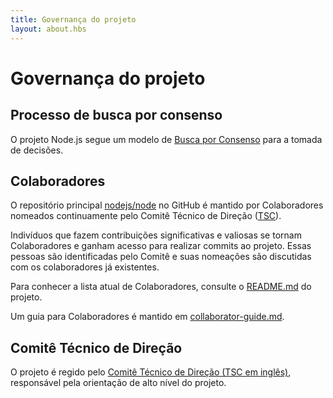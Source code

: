 ```yaml
---
title: Governança do projeto
layout: about.hbs
---
```


# Governança do projeto

## Processo de busca por consenso

O projeto Node.js segue um modelo de [Busca por Consenso][] para a tomada de decisões.

## Colaboradores

O repositório principal [nodejs/node][] no GitHub é mantido por Colaboradores nomeados continuamente pelo Comitê Técnico de Direção ([TSC][]).

Indivíduos que fazem contribuições significativas e valiosas se tornam Colaboradores e ganham acesso para realizar commits ao projeto. Essas pessoas são identificadas pelo Comitê e suas nomeações são discutidas com os colaboradores já existentes.

Para conhecer a lista atual de Colaboradores, consulte o [README.md][] do projeto.

Um guia para Colaboradores é mantido em [collaborator-guide.md][].

## Comitê Técnico de Direção

O projeto é regido pelo [Comitê Técnico de Direção (TSC em inglês)][], responsável pela orientação de alto nível do projeto.

[collaborator-guide.md]: https://github.com/nodejs/node/blob/main/doc/contributing/collaborator-guide.md
[Busca por Consenso]: https://en.wikipedia.org/wiki/Consensus-seeking_decision-making
[README.md]: https://github.com/nodejs/node/blob/main/README.md#current-project-team-members
[Comitê Técnico de Direção (TSC em inglês)]: https://github.com/nodejs/TSC/blob/main/TSC-Charter.md
[TSC]: https://github.com/nodejs/TSC
[nodejs/node]: https://github.com/nodejs/node
